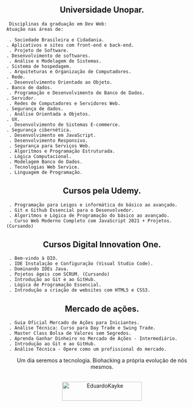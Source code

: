 <h2 align="center">Universidade Unopar.</h2>



     Disciplinas da graduação em Dev Web:                                      Atuação nas áreas de: 

     . Sociedade Brasileira e Cidadania.                                       . Aplicativos e sites com front-end e back-end.  
     . Projeto de Software.                                                    . Desenvolvimento de softwares.   
     . Análise e Modelagem de Sistemas.                                        . Sistema de hospedagem. 
     . Arquiteturas e Organização de Computadores.                             . Rede.
     . Desenvolvimento Orientado ao Objeto.                                    . Banco de dados.
     . Programação e Desenvolvimento de Banco de Dados.                        . Servidor. 
     . Redes de Computadores e Servidores Web.                                 . Segurança de dados.  
     . Análise Orientada a Objetos.                                            . UX. 
     . Desenvolvimento de Sistemas E-commerce.                                 . Segurança cibernética.  
     . Desenvolvimento em JavaScript.                      
     . Desenvolvimento Responsivo. 
     . Segurança para Serviços Web.  
     . Algoritmos e Programação Estruturada.  
     . Lógica Computacional.
     . Modelagem Banco de Dados.
     . Tecnologias Web Service.
     . Linguagem de Programação.
    

<h2 align="center">Cursos pela Udemy.</h2>



     . Programação para Leigos e informática do básico ao avançado.  
     . Git e Github Essencial para o Desenvolvedor.
     . Algoritmos e Lógica de Programação do básico ao avançado.
     . Curso Web Moderno Completo com JavaScript 2021 + Projetos. (Cursando)
     


<h2 align="center">Cursos Digital Innovation One.</h2>



     . Bem-vindo à DIO.  
     . IDE Instalação e Configuração (Visual Studio Code).
     . Dominando IDEs Java.
     . Pojetos ágeis com SCRUM. (Cursando)
     . Introdução ao Git e ao GitHub.
     . Lógica de Programação Essencial.
     . Introdução a criação de websites com HTML5 e CSS3.
     


<h2 align="center">Mercado de ações.</h2>



     . Guia Oficial Mercado de Ações para Iniciantes. 
     . Análise Técnica: Curso para Day Trade e Swing Trade.
     . Master Class Bolsa de Valores sem Segredos.
     . Aprenda Ganhar Dinheiro no Mercado de Ações - Intermediário.
     . Introdução ao Git e ao GitHub.
     . Análise Técnica - Opere como um profissional do mercado.
     


<div align="center">
Um dia seremos a tecnologia. Biohacking a própria evolução de nós mesmos.<br><br>

<p><a href="https://www.buymeacoffee.com/EduardoKayke"> <img align="center" src="https://cdn.buymeacoffee.com/buttons/v2/default-yellow.png" height="50" width="210" alt="EduardoKayke" /></a></p><br><br>
